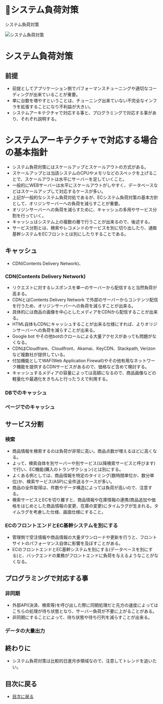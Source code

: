 # :traffic_light:システム負荷対策
システム負荷対策

![システム負荷対策](https://github.com/commerble/ecspec/blob/master/specs/media/systemload.jpg)

# システム負荷対策


## 前提
- 前提としてアプリケーション側でパフォーマンスチューニングや適切なコーディングが出来ていることが重要。
- 単に台数を増やすということは、チューニング出来ていない不完全なインフラを拡張することになり不利益が大きい。
- システムアーキテクチャで対応する事と、プログラミングで対応する事があり、それぞれ説明する。


# システムアーキテクチャで対応する場合の基本指針
- システム負荷対策にはスケールアップとスケールアウトの方式がある。
- スケールアップとは当該システムのCPUやメモリなどのスペックを上げることで、スケールアウトは水平にサーバーを足していくこと。
- 一般的にWEBサーバーは水平にスケールアウトがしやすく、データベースなどはスケールアップして対応するケースが多い。
- 上記が一般的なシステム負荷対処であるが、ECシステム負荷対策の基本方針として、オリジンサーバーへの負荷を減らすことが重要。
- オリジンサーバーへの負荷を減らすために、キャッシュの多用やサービス分割を行っていく。
- キャッシュはシステム上の複数の層で行うことが出来るので、後述する。
- サービス分割とは、検索やレコメンドのサービスを別に切り出したり、通販基幹システムをECフロントとは別にしたりすることである。


## キャッシュ
- CDN(Contents Delivery Network)、


### CDN(Contents Delivery Network)
- リクエストに対するレスポンスを単一のサーバーから配信すると当然負荷が高まる。
- CDNとはContents Delivery Network で外部のサーバーからコンテンツ配信を行うため、オリジンサーバーへの負荷を減らすことが出来る。
- 具体的には商品の画像を中心としたメディアをCDNから配信することが出来る。
- HTML自体もCDNにキャッシュすることが出来る仕様にすれば、よりオリジンサーバーへの負荷を減らすことが出来る。
- Google bot やその他botのクロールによる大量アクセスがあっても問題がなくなる。
- CDNはCloudfrare、Cloudfront、Akamai、KeyCDN、Stackpath, Verizonなど複数社が提供している。
- 付加機能としてWAF(Web Application Firewall)やその他有用なネットワーク機能を提供するCDNサービスがあるので、価格など含めて検討する。
- キャッシュするメディアの容量によっては高額になるので、商品画像などの軽量化や最適化をきちんと行ったうえで利用する。


### DBでのキャッシュ


### ページでのキャッシュ



## サービス分割


### 検索
- 商品情報を検索するのは負荷が非常に高い。商品点数が増えるほどに高くなる。
- よって、検索自体を別サーバーや別サービス(以降検索サービスと呼びます)で行い、EC機能(購入のトランザクション)とは別にする。
- よくある例としては、商品情報を特定のタイミング(数時間単位か、数分単位)か、検索サービス(ASP)に全件送るケースが多い。
- 商品の全件取得は、件数やデータ構造によっては負荷が高いので、注意する。
- 検索サービスとECを切り離すと、商品情報や在庫情報の連携(商品追加や価格をはじめとした商品情報の変更、在庫の変更)にタイムラグが生まれる。タイムラグを考慮した仕様、画面仕様にすること。


### ECのフロントエンドとEC基幹システムを別にする
- 管理側で受注情報や商品情報の大量ダウンロードや更新を行うと、フロントサイトのパフォーマンス自体に影響を及ぼすことがある。
- ECのフロントエンドとEC基幹システムを別にする(データベースを別にする)と、バックエンドの業務がフロントエンドに負荷を与えるようなことがなくなる。



## プログラミングで対応する事


### 非同期
- 外部API(決済、検索等)を呼び出した際に同期処理だと先方の速度によってはこちらの処理が待ち状態となり、サーバー負荷が不要に上がることがある。
- 非同期にすることによって、待ち状態や待ち行列を減らすことが出来る。


### データの大量出力



## 終わりに
- システム負荷対策は比較的日進月歩領域なので、注意してトレンドを追いたい。


## 目次に戻る
- [目次に戻る](https://github.com/commerble/ecspec/blob/master/Readme.md)

